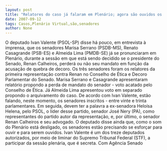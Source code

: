 ```yaml
---
layout: post
title: "Relatores do caso já falaram em Plenário; agora são ouvidos os senadores inscritos "
date: 2007-09-12
tags: Casos,Plenário Virtual,são,senadores
author: None
---
```

O deputado Ivan Valente (PSOL-SP) disse h&aacute; pouco, em entrevista &agrave; imprensa, que os senadores Marisa Serrano (PSDB-MS), Renato Casagrande (PSB-ES) e Almeida Lima (PMDB-SE) j&aacute; se pronunciaram em Plen&aacute;rio, durante a sess&atilde;o em que est&aacute; sendo decidido se o presidente do Senado, Renan Calheiros, perder&aacute; ou n&atilde;o seu mandato em fun&ccedil;&atilde;o da acusa&ccedil;&atilde;o de quebra de decoro.
Os tr&ecirc;s senadores foram os relatores da primeira representa&ccedil;&atilde;o contra Renan no Conselho de &Eacute;tica e Decoro Parlamentar do Senado. Marisa Serrano e Casagrande apresentaram relat&oacute;rio propondo a perda de mandato do senador - voto acatado pelo Conselho de &Eacute;tica. J&aacute; Almeida Lima apresentou voto em separado propondo o arquivamento do caso.
De acordo com Ivan Valente, est&atilde;o falando, neste momento, os senadores inscritos - entre vinte e trinta parlamentares. Em seguida, devem ter a palavra a ex-senadora Helo&iacute;sa Helena, pelo PSOL, o l&iacute;der desse partido, senador Jos&eacute; Nery (PA), como representantes do partido autor da representa&ccedil;&atilde;o, e, por &uacute;ltimo, o senador Renan Calheiros e seu advogado. 
O deputado disse ainda que, como o som do Plen&aacute;rio est&aacute; desligado, os senadores est&atilde;o precisando se esfor&ccedil;ar para ouvir e para serem ouvidos. Ivan Valente &eacute; um dos treze deputados autorizados, por meio de liminar do Supremo Tribunal Federal (STF), a participar da sess&atilde;o plen&aacute;ria, que &eacute; secreta. 
Com Ag&ecirc;ncia Senado 